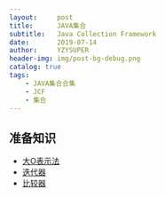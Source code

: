 ```yaml
---
layout:     post
title:      JAVA集合
subtitle:   Java Collection Framework
date:       2019-07-14
author:     YZYSUPER
header-img: img/post-bg-debug.png
catalog: true
tags:
    - JAVA集合合集
    - JCF
    - 集合
---
```


## 准备知识

- [大O表示法](http://yzysuper.top/2019/07/14/%E5%A4%A7O%E8%A1%A8%E7%A4%BA%E6%B3%95/)
- [迭代器](http://yzysuper.top/2019/07/14/%E8%BF%AD%E4%BB%A3%E5%99%A8/)
- [比较器](http://yzysuper.top/2019/07/14/%E6%AF%94%E8%BE%83%E5%99%A8/)